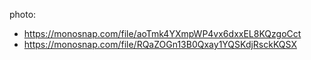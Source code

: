 photo:
 - https://monosnap.com/file/aoTmk4YXmpWP4vx6dxxEL8KQzgoCct
 - https://monosnap.com/file/RQaZOGn13B0Qxay1YQSKdjRsckKQSX
